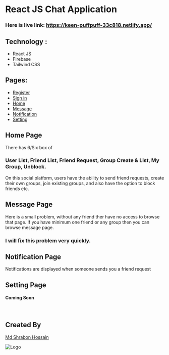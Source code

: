 # React JS Chat Application

### Here is live link: https://keen-puffpuff-33c818.netlify.app/




## Technology :

- React JS
- Firebase
- Tailwind CSS


## Pages:

 - [Register](https://small-chat-react.netlify.app/registration)
 - [Sign in](https://small-chat-react.netlify.app/signin)
 - [Home](https://small-chat-react.netlify.app/)
 - [Message](https://small-chat-react.netlify.app/)
 - [Notification](https://small-chat-react.netlify.app/notification)
 - [Setting](https://small-chat-react.netlify.app/setting)


## Home Page

There has 6/Six box of  
### User List, Friend List, Friend Request, Group Create & List, My Group, Unblock.

On this social platform, users have the ability to send friend requests, create their own groups, join existing groups, and also have the option to block friends etc.

## Message Page
Here is a small problem, without any friend ther have no access to browse that page. If you have minimum one friend or any group then you can browse message page. 

### I will fix this problem very quickly. 

## Notification Page
Notifications are displayed when someone sends you a friend request
## Setting Page
#### Coming Soon

&nbsp;
&nbsp;
&nbsp;



















## Created By

[Md Shrabon Hossain](https://github.com/shrabon-dev)


![Logo](https://blog.logrocket.com/wp-content/uploads/2020/05/guide-video-playback-react.png)

